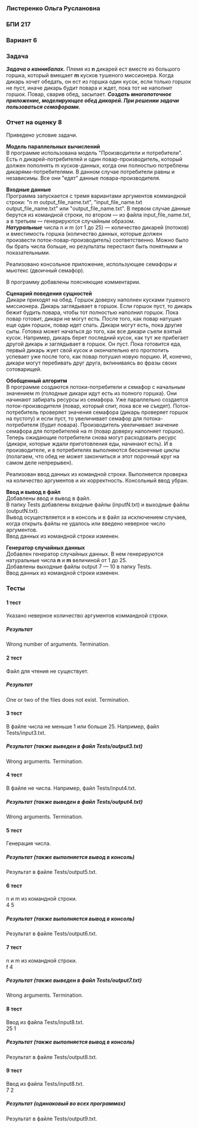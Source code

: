 ### Листеренко Ольга Руслановна ###
### БПИ 217 ###
  
### Вариант 6 ###
### Задача ###
***Задача о каннибалах.*** Племя из **n** дикарей ест вместе из большого горшка,
который вмещает **m** кусков тушеного миссионера. Когда дикарь хочет обедать, он ест из горшка один кусок, если только горшок не пуст, иначе дикарь
будит повара и ждет, пока тот не наполнит горшок. Повар, сварив обед, засыпает. ***Создать многопоточное приложение, моделирующее обед дикарей.
При решении задачи пользоваться семафорами.***  

### Отчет на оценку 8 ###
Приведено условие задачи.  

**Модель параллельных вычислений**  
В программе использована модель "Производители и потребители". Есть n дикарей-потребителей и один повар-производитель, который должен пополнять m кусков-данных, когда они полностью потреблены дикарями-потребителями. В данном случае потребители равны и независимы. Все они "едят" данные повара-производителя.  

**Входные данные**  
Программа запускается с тремя вариантами аргументов коммандной строки: "n m output_file_name.txt", "input_file_name.txt output_file_name.txt" или "output_file_name.txt". В первом случае данные берутся из командной строки, по втором — из файла input_file_name.txt, а в третьем — генерируются случайным образом.  
***Натуральные*** числа n и m (от 1 до 25) — количество дикарей (потоков) и вместимость горшка (количество данных, которые должен произвести поток-повар-производитель) соответственно. Можно было бы брать числа больше, но результаты перестают быть понятными и показательными.  

Реализовано консольное приложение, использующее семафоры и мьютекс (двоичный семафор).  

В программу добавлены поясняющие комментарии.  

**Сценарий поведения сущностей**  
Дикари приходят на обед. Горшок доверху наполнен кусками тушеного миссионера. Дикарь заглядывает в горшок. Если горшок пуст, то дикарь бежит будить повара, чтобы тот полностью наполнил горшок. Пока повар готовит, дикари не могут есть. После того, как повар натушил еще один горшок, повар идет спать. Дикари могут есть, пока другие сыты. Готовка может начаться до того, как все дикари съели взятый кусок. Например, дикарь берет последний кусок, как тут же прибегает другой дикарь и заглядывает в горшок. Он пуст. Пока готовится еда, первый дикарь жует свой кусок и окончательно его проглотить успевает уже после того, как повар потушил новую порцию. И, конечно, дикари могут перебивать друг друга, вклиниваясь во фразы своих сотоварищей.  

**Обобщенный алгоритм**  
В программе создаются потоки-потребители и семафор с начальным значением m (голодные дикари идут есть из полного горшка). Они начинают забирать ресурсы из семафора. Уже параллельно создается поток-производителя (повар, который спит, пока все не съедят). Поток-потребитель проверяет значения семафора (дикарь проверяет горшок на пустоту) и если пуст, то увеличивает семафор для потока-потребителя (будит повара). Производитель увеличивает значение семафора для потребителей на m (повар доверху наполняет горшок). Теперь ожидающие потребители снова могут расходовать ресурс (дикари, которые ждали приготовления еды, начинают есть). И в производителе, и в потребителях выполняются бесконечные циклы (полагаем, что обед не может закончиться и этот порочный круг на самом деле непрерывен).  

Реализован ввод данных из командной строки. Выполняется проверка на количество аргументов и их корректность. Консольный ввод убран.  

**Ввод и вывод в файл**  
Добавлены ввод и вывод в файл.  
В папку Tests добавлены входные файлы (inputN.txt) и выходные файлы (outputN.txt).  
Вывод осуществляется и в консоль и в файл за исключением случаев, когда открыть файлы не удалось или введено неверное число аргументов.  
Ввод данных из командной строки изменен.  

**Генератор случайных данных**  
Добавлен генератор случайных данных. В нем генерируются натуральные числа **n** и **m** величиной от 1 до 25.  
Добавлены выходные файлы output 7 — 10 в папку Tests.  
Ввод данных из командной строки изменен.  

### Тесты ###

#### 1 тест ####
Указано неверное количество аргументов коммандной строки.  

##### Результат #####
Wrong number of arguments. Termination.  

#### 2 тест ####
Файл для чтения не существует.  

##### Результат #####
One or two of the files does not exist. Termination.  

#### 3 тест ####
В файле числа не меньше 1 или больше 25. Например, файл Tests/input3.txt.  

##### Результат (также выведен в файл Tests/output3.txt) #####
Wrong arguments. Termination.  

#### 4 тест ####
В файле не числа. Например, файл Tests/input4.txt.  

##### Результат (также выведен в файл Tests/output4.txt) #####
Wrong arguments. Termination.  

#### 5 тест ####
Генерация числа.  

##### Результат (также выполняется вывод в консоль) #####
Результат в файле Tests/output5.txt.  

#### 6 тест ####
n и m из командной строки.  
4 5  

##### Результат (также выполняется вывод в консоль) #####
Результат в файле Tests/output6.txt.  

#### 7 тест ####
n и m из командной строки.  
f 4  

##### Результат (также выведен в файл Tests/output7.txt) #####
Wrong arguments. Termination.  

#### 8 тест ####
Ввод из файла Tests/input8.txt.  
25 1  

##### Результат (также выполняется вывод в консоль) #####
Результат в файле Tests/output8.txt.  

#### 9 тест ####
Ввод из файла Tests/input8.txt.  
7 2  

##### Результат (одинаковый во всех программах) #####
Результат в файле Tests/output9.txt.  

